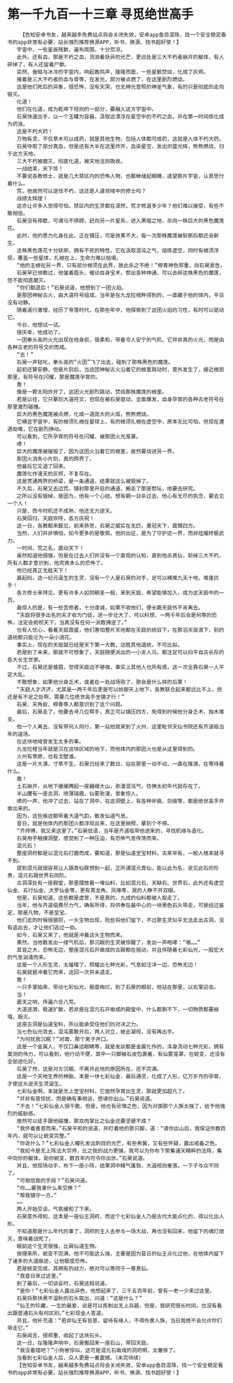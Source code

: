# 第一千九百一十三章 寻觅绝世高手
        【告知安卓书友，越来越多免费站点将会关闭失效，安卓app鱼目混珠，找一个安全稳定看书的app非常有必要，站长强烈推荐换源APP，听书、换源、找书超好使！】
       宇宙中，一些星辰残骸，遍布周围，十分荒凉。
       此外，还有血，那是不朽之血，流淌着妖异的光芒，更远处是三大不朽者崩开的躯体，有人碎掉了，有人还留着尸骸。
       突然，昏暗与冰冷的宇宙内，响起轰鸣声，隆隆而震，一些星骸焚烧，化成了灰烬。
       接着是三大不朽者的血与骨等，在发光，部分被点燃了，在这里剧烈燃烧。
       这是他们死后的异象，很恐怖，没有天哭，也无神光普照的神圣气象，有的只是彻底的走向毁灭。
       化道！
       他们在化道，成为乾坤下规则的一部分，要融入这方宇宙中。
       石昊快速出手，以一个玉罐为容器，汲取这漂浮在星空中的不朽之血，并在第一时间炼化成为药液。
       这是不朽大药！
       万物有灵，不仅草木可以成药，就是其他生物，包括人体都可成药，这就是人体不朽大药。
       石昊夺取了部分真血，但是还有大半在这里炸开，血染星空，发出炽盛光辉，熊熊燃烧，归于这方天地。
       三大不朽被磨灭，彻底化道，被天地法则吸收。
       一战结束，天下惊！
       不要说各教修士，就是几大禁区内的恐怖人物，也都眯缝起眼睛，遥望那片宇宙，认真思忖着什么。
       荒，他居然可以逆伐不朽，这还是人道领域中的修士吗？
       战绩太辉煌！
       这亦让许多人觉得可怕，禁区内的生灵都在凛然，荒才修道多少年？他们难以接受，有些不敢相信。
       石昊没有停歇，可谓马不停蹄，赶向另一片星系，进入黑暗之地，杀向一株巨大的黑色魔莲花。
       此时，他的愿力化身在此，正在镇压，可是效果不大，每一次那株魔莲被斩断后都还会新生。
       这株黑色莲花十分妖邪，拥有不死的特性，它在汲取混沌之气，熔炼虚空，同时有根须浮现，覆盖一些星体，扎根在上，生命力难以枯竭。
       “他的主根在另一界，只有部分根须在此界，故此杀之不绝！”穆青神色郑重，向石昊禀告。
       石昊早已领教过，他皱着眉头，催动自身宝术，祭出各种神通，可以击碎这株黑色的魔莲，但不能彻底磨灭。
       “你们都退后！”石昊说道，他想到了一团火焰。
       是那团神秘古火，由大道符号组成，当年是在九龙拉棺畔得到的，一直藏于他的体内，平日没有动静。
       随着道行激增，经历了帝落时代，在那些年中，他探索到了这团火焰的习性，有时可以驱动它。
       今日，他想试一试。
       很庆幸，他成功了。
       一团拳头高的火光出现在他身前，很柔和，带着令人安宁的气机，它并非真的火光，而是由各种古老的符号交织而成。
       “去！”
       石昊一声轻叱，拳头高的“火团”飞了出去，碰到了那株黑色的魔莲。
       起初还算安静，但是片刻后，当这团神秘古火沿着它的根茎跳动时，意外发生了，接近根部那里，有符号在闪耀，那是魔莲孕育的。
       轰！
       像是一颗太阳炸开了，这团火光剧烈跳动，焚烧那株魔莲的根茎。
       若是以往，它只摹刻大道符文，但现在被石昊驱动，全面爆发，自身孕育的各种古老符号在那里激烈碰撞。
       巨大的黑色魔莲被点燃，化成一道庞大的火炬，熊熊燃烧。
       它横亘宇宙中，有的根须扎根在星球上，有的根须扎根在虚空中，原本无比可怕，但现在遭遇劫难，它在剧烈挣动。
       可以看到，它所孕育的符号在闪耀，被那团火光笼罩。
       哧！
       巨大的魔莲被摧毁了，因为这团火沿着它的根茎，居然要烧进另一界。
       那团火消失小片刻，真的跨界了。
       但最后它又退了回来。
       魔莲化作漫天的灰烬，不复存在。
       这是贯通两界的桥梁，是一条通道，结果就这么被毁掉了。
       不久后，石昊又去边荒，镇封那里开启的通道，搬走了那座祭坛，他要去研究。
       之所以没有毁掉，是因为，他有一个心结，想有朝一日杀过去，他心有无尽的执念，要去见一个人！
       只是，而今时机还不成熟，他还无力逆天。
       石昊回归，天庭欢呼，各方庆祝！
       这一日，各教都来觐见，前来恭贺，石昊之威实在无匹，勇冠天下，震慑四方。
       当然，人们并非惧怕，如今更多的是敬佩，他的出征，是为了守护这一界，而非炫耀终极武力。
       一时间，荒之名，震动天下！
       虽然知道他很强，但是在过去人们并没有一个直观的认知，直到他杀真仙，斩掉三大不朽，所有人都才意识到，他究竟多么的恐怖了。
       他已经真正无敌天下！
       最起码，这一纪元诞生的生灵，没有一个人是石昊的对手，足可以横推九天十地，难逢抗手！
       各方修士来拜见，更有许多人如同朝圣一般，来到天庭，希望能够加入，成为这天庭中的一员。
       最惊人的是，有一些苦修者，十分虔诚，如果不收他们，便长跪天庭外不肯离去。
       “天庭将很多出名的天才收为门徒，进一步壮大了，可以料想，一两千年后会是何等的恐怖，注定会俯视天下，当真没有任何一派敢拂逆了。”
       也有人忧心，看着天庭鼎盛，他们害怕整片天地都在天庭的统驭下，在那滔天骇浪下，别的道统都只能沦为一朵小浪花。
       事实上，现在的天庭就已经是天下第一大教，远胜其他道统，不可比拟。
       若是到了未来，那就不可想象了，天庭随便派出的一小支人马，都注定可以扫平自古长存的各大长生世家。
       不过，石昊还是蹙眉，觉得天庭远不够强，事实上其他人也所有感，这一次全靠石昊一人平定大乱。
       不敢想象，如果他分身乏术，或者在一处战场败了，那会是什么样的后果！
       “天庭人才济济，尤其是一两千年后更是可以统御天上地下，各教联合起来都远比不上，但还是有不足之处啊，需要几位绝世高手坐镇才行！”
       石昊、天角蚁、穆青等人都意识到了这个问题。
       最后，石昊走了，他要去寻几位帮手，真正可以镇压四方，免得到时候他分身乏术，独木难支。
       他一个人离去，没有带何人同行，第一站他就来到了火州，这里毗邻天仙书院还有齐道临当年的道场。
       在这块地域曾发生太多的事。
       九龙拉棺当年就是沉在这块区域的地下，而他体内的那团火也是从这里得到的。
       火州有草原，也有戈壁滩。
       这是一片大漠，寸草不生，石昊已经来了数日，站在那里一动不动，一直在推演，在等待着什么。
       轰！
       土石崩开，从地下缓缓腾起一座巍峨大山，弥漫混沌气，仿佛太初年代就存在了。
       半山腰有一座古洞，喷薄瑞霞，仙雾弥漫，景象惊人。
       哧的一声，他冲了过去，站在了洞中，在这洞壁上，有各种斧痕、剑痕等，都是绝世高手开凿出来的。
       因为，这些痕迹都带着大道气韵，散发仙道气息。
       昔日，就是他体内的那团火都浮现出来，在这里映照，摹刻个不停。
       “齐师傅，我又来这里了。”石昊低语，当年是齐道临带他进来的，寻找机缘与造化。
       石昊用手触摸洞壁，感觉到了一种压迫，有恐怖气息传荡而来。
       混元石！
       整座洞府都是以混元石打磨而成，要知道，那是仙道至宝材料，古来罕有，一般人根本就寻不到。
       提到混元就很容易让人跟真仙联想到一起，正所谓混元真仙，能以此为名，足见此石的珍贵，混元石跟世界石同阶。
       古洞深处有一座殿堂，那里摆放着一堆仙料，比如混元石、天缺石、世界石，此外还有虚空仙金、五行仙金、大罗仙金等，更有真龙角、凤喙等，晃的人睁不开双眼。
       但是，石昊知道，这些都是虚景，不是真的，九成的仙料都被人取走了。
       当年，他与齐道临费尽力气，确有所得，将供奉在最中心的一块黑色石头带走，可是经过鉴定，那是凡物，不是至宝。
       他们走的时候很狼狈，一头生物出现，险些将他们留下，不过那生灵似乎无法走出古洞，没有追出去，才让他们逃过一劫。
       如今，石昊又来了，他就是冲着这头生物而来。
       果然，当他散发出一缕气机后，那沉眠的生灵被惊醒了，发出一声咆哮：“嗷……”
       其音之大，恐怖无边，整座混元石开凿成的古殿都在摇动，并且伴随着七彩仙光，一股宏大的气息汹涌而来。
       这是一个人形生灵，太璀璨了，照耀出七种光彩，气息如汪洋一边，恐怖无边！
       石昊就是冲着它而来，这回一次并未退走。
       轰！
       一只手掌拍来，带动七彩仙光，极度绚烂，到了石昊的眼前，他站在那里，以右掌迎击。
       当！
       震天之响，传遍六合八荒。
       大道涟漪，极速扩散，若非是在混元石开凿成的殿堂中，什么都剩不下，一切物质都要崩塌，毁灭。
       这座古洞是仙道宝料，所以能承受住他们的对决之力。
       当七色仙光敛去，混沌雾散开后，两人对立，彼此凝视，没有再出手。
       “为何扰我沉眠？”对面，那个男子开口。
       这是一个金属人，不仅口鼻远眼睛等，就是发丝都是金属化作的，浑身流动七种光彩，拥有莫测的伟力，可以看到，他行动不便，其中一只脚被石皮包裹着，有仙雾笼罩，在蜕变，还没有全部进化好。
       石昊了然，这是对方沉眠、不离开此地的原因所在，还不完满。
       这是一个天地生养的神胎，本是一块七彩仙金，最后通灵，化成了人形，亿万岁月的孕育，才使这头逆天生灵诞生。
       七彩仙金啊，本就是无上至宝材料，它居然孕育出生灵，那就更加超凡了。
       “并非有意惊扰，而是确有事相谈，想请你出山。”石昊说道。
       “不去！”七彩仙金人很干脆，但是，他也有忌惮之色，因为对面那个人族太强了，给予他强烈的威胁感。
       居然可以徒手跟他碰撞，那双肉掌比之仙金还要坚硬不成？
       “我怀着善意而来。”石昊平和的说道，并盯着他的那只脚，道：“请你出山后，我保证你数百年内，就可以让蜕变完整。”
       “你说什么？”七彩仙金人瞳孔发出刺目的光芒，有些希冀，又有些怀疑，露出戒备之色。
       “我如今是无上阵法大宗师，比之我的战力更强，我可以为你布下聚集诸天精粹的法阵，集中向你的躯体，助你蜕变，数百年内可令你出世。”石昊说道。
       并且，他现场动手，布下一座小阵，结果洞中精气蓬勃，大道规则垂落，一下子与众不同了。
       “可相信我的手段？”石昊问道。
       “你……要我拿什么来交换？”
       “帮我镇守一方。”
       ……
       两人开始交谈，气氛缓和了下来。
       石昊意外得知，这本是一座仙王洞府，而这个七彩仙金人乃是古代大能点化的，得以化出人形。
       不知道那是什么年代的事了，洞府的主人去参与一场大战，再也没有回来，他留下的魂灯熄灭，意味着战死了。
       眼前这个生灵很强，比肩仙道生物。
       按理来所，蜕变不完满，他不可能这么强，主要是因为昔日的仙王点化过他，在他体内留下了诸多的大道痕迹，让他极度恐怖。
       若是蜕变完成，其拥有的战力，绝对可以等同于一尊真仙。
       “我昔日来过这里。”
       到了最后，一切谈妥时，石昊这般说道。
       “是你！”七彩仙金人露出异色，他想起来了，三千五百年前，曾有一老一少来过这里。
       石昊将那块黑不溜秋的石头取出，问道：“这是什么？”
       “仙王的珍藏，一生的最爱，说是可以炼制出无上兵器，但是，我研究很长时间，也没有看出跟普通石头有何区别。”七彩现金人答道。
       并且，他补充道：“若非仙王有旨意，留待有缘人，不得伤害人族，当日我绝不会允许你们带走它。”
       石昊闻言，很郑重，收起了这块石头。
       这一日，在隆隆声响中，石昊搬回来一座石山，带回天庭。
       “我没看错吧？”小狗崽惊叫，这可是混元石凿成的洞府啊，太奢侈了。
       当看到七彩仙金人后，众人更是一番震撼。（未完待续）
       【告知安卓书友，越来越多免费站点将会关闭失效，安卓app鱼目混珠，找一个安全稳定看书的app非常有必要，站长强烈推荐换源APP，听书、换源、找书超好使！】